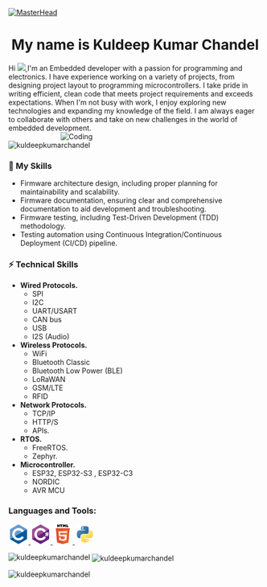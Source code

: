 [![MasterHead](https://miro.medium.com/v2/resize:fit:1360/1*zVnWJtyGOX_kUIDm6ccCfQ.gif)](https://Kuldeepkumarchandel.io)


<h1 align="center">My name is Kuldeep Kumar Chandel</h1>
Hi <a href="https://www.gautamkrishnar.com/"><img src="https://media.giphy.com/media/hvRJCLFzcasrR4ia7z/giphy.gif" width="5%"> </a>
 I'm an Embedded developer with a passion for programming and electronics. I have experience working on a variety of projects, from designing project layout to programming microcontrollers. I take pride in writing efficient, clean code that meets project requirements and exceeds expectations. When I'm not busy with work, I enjoy exploring new technologies and expanding my knowledge of the field. I am always eager to collaborate with others and take on new challenges in the world of embedded development.

<img align="right" alt="Coding" width="400" src="https://www.sarvika.com/wp-content/uploads/2021/03/Backend-Developer-Python-GIF-Dribble.gif">

<p align="left"> <img src="https://komarev.com/ghpvc/?username=kuldeepkumarchandel&label=Profile%20views&color=0e75b6&style=flat" alt="kuldeepkumarchandel" /> </p>

### 🌱 My Skills 
- Firmware architecture design, including proper planning for maintainability and scalability.
- Firmware documentation, ensuring clear and comprehensive documentation to aid development and troubleshooting.
- Firmware testing, including Test-Driven Development (TDD) methodology.
- Testing automation using Continuous Integration/Continuous Deployment (CI/CD) pipeline.

### ⚡ Technical Skills 

- **Wired Protocols.**
  - SPI
  - I2C
  - UART/USART
  - CAN bus
  - USB
  - I2S (Audio)
- **Wireless Protocols.**
  - WiFi
  - Bluetooth Classic
  - Bluetooth Low Power (BLE)
  - LoRaWAN
  - GSM/LTE
  - RFID
- **Network Protocols.**
  - TCP/IP
  - HTTP/S
  - APIs.
- **RTOS.**
  - FreeRTOS.
  - Zephyr.
- **Microcontroller.**
  - ESP32, ESP32-S3 , ESP32-C3
  - NORDIC
  - AVR MCU
  
<p align="left">
</p>

<h3 align="left">Languages and Tools:</h3>
<p align="left"> <a href="https://www.cprogramming.com/" target="_blank" rel="noreferrer"> <img src="https://raw.githubusercontent.com/devicons/devicon/master/icons/c/c-original.svg" alt="c" width="40" height="40"/> </a> <a href="https://www.w3schools.com/cs/" target="_blank" rel="noreferrer"> <img src="https://raw.githubusercontent.com/devicons/devicon/master/icons/csharp/csharp-original.svg" alt="csharp" width="40" height="40"/> </a> <a href="https://www.w3.org/html/" target="_blank" rel="noreferrer"> <img src="https://raw.githubusercontent.com/devicons/devicon/master/icons/html5/html5-original-wordmark.svg" alt="html5" width="40" height="40"/> </a> <a href="https://www.python.org" target="_blank" rel="noreferrer"> <img src="https://raw.githubusercontent.com/devicons/devicon/master/icons/python/python-original.svg" alt="python" width="40" height="40"/> </a> </p>

<p><img align="left" src="https://github-readme-stats.vercel.app/api/top-langs?username=kuldeepkumarchandel&show_icons=true&locale=en&layout=compact" alt="kuldeepkumarchandel" /></p>

<p>&nbsp;<img align="center" src="https://github-readme-stats.vercel.app/api?username=kuldeepkumarchandel&show_icons=true&locale=en" alt="kuldeepkumarchandel" /></p>

<p><img align="center" src="https://github-readme-streak-stats.herokuapp.com/?user=kuldeepkumarchandel&" alt="kuldeepkumarchandel" /></p>
